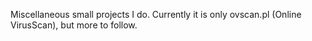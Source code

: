 Miscellaneous small projects I do. Currently it is only ovscan.pl (Online VirusScan), but more to follow.